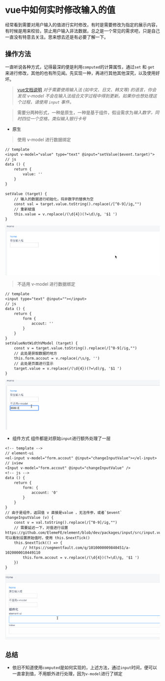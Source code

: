 # vue中如何实时修改输入的值
经常看到需要对用户输入的值进行实时修改，有时是需要修改为指定的展示内容，有时候是用来校验，禁止用户输入非法数据，总之是一个常见的需求吧，只是自己一直没有特意去关注。思来想去还是有必要了解一下。

## 操作方法
一直听说各种方式，记得最深的便是利用`computed`的计算属性，通过`set` 和 `get` 来进行修改，其他的也有所见闻。先实现一种，再进行其他其他深究，以及使用好坏。

> [vue文档说明](https://cn.vuejs.org/v2/guide/forms.html) *对于需要使用输入法 (如中文、日文、韩文等) 的语言，你会发现 v-model 不会在输入法组合文字过程中得到更新。如果你也想处理这个过程，请使用 `input` 事件。*

> 需要分两种形式，一种是原生，一种是基于组件，假设需求为*输入数字，同时四位一个空格，类似输入银行卡号*

+ 原生
> 使用 v-model 进行数据绑定
```
// template
<input v-model="value" type="text" @input="setValue($event.target)">
// js
data () {
    return {
        value: ''
    }
}

setValue (target) {
    // 输入的数据进行初始化，将非数字的替换为空
    const val = target.value.toString().replace(/[^0-9]/ig,"")
    // 重新赋值
    this.value = v.replace(/(\d{4})(?=\d)/g, '$1 ')
}
```

![原始输入框](./../images/vue/input/primary.gif)

> 不适用  v-model 进行数据绑定

```
// template
<input type="text" @input=""></input>
// js
data () {
    return {
        form {
            accout: ''
        }
    }
}
setValueNotWidthVModel (target) {
    const v = target.value.toString().replace(/[^0-9]/ig,"")
    // 此处是获取数据的地方
    this.form.accout = v.replace(/\s/g, '')
    // 此处是页面进行显示
    target.value = v.replace(/(\d{4})(?=\d)/g, '$1 ')
}
```

![原始输入框](./../images/vue/input/primary-not-model.gif)

+ 组件方式
组件都是对原始`input`进行额外处理了一层

```
<!-- template -->
// element-ui
<el-input v-model="form.accout" @input="changeInputValue"></el-input>
// iview
<Input v-model="form.accout" @input="changeInputValue" />
<!-- js -->
data () {
    return {
        form: {
            account: '0'
        }
    }
}
// 由于是组件，返回值 v 直接是value ，无法传参，或者`$event`
changeInputValue (v) {
    const v = val.toString().replace(/[^0-9]/ig,"")
    // 需要延迟一下，对值进行设置 https://github.com/ElemeFE/element/blob/dev/packages/input/src/input.vue 可以看到设置原始值时，使用 this.$nextTick()
    this.$nextTick(() => {
        // https://segmentfault.com/q/1010000009840451/a-1020000010449110
        this.form.accout = v.replace(/(\d{4})(?=\d)/g, '$1 ')
    })
}
```

![组件](./../images/vue/input/components.gif)

## 总结
+ 依旧不知道使用`computed`是如何实现的，上述方法，通过`input`时间，便可以一直拿到值，不用额外进行处理，因为`v-model`进行了绑定
